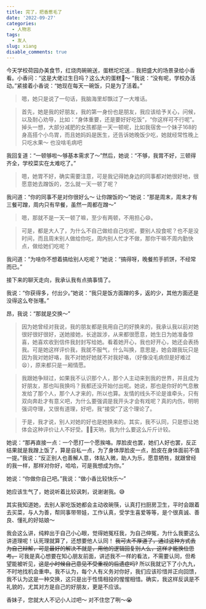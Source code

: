 ```yaml
---
title: 完了，把香惹毛了
date: '2022-09-27'
categories:
  - 人物志
tags:
  - 友人
slug: xiang
disable_comments: true
---
```


今天学校荷园办美食节，红烧肉碗碗送，蛋糕坨坨送... 我把盛大的场景录给小香看。小香问：“这是大佬过生日吗？这么大的蛋糕🍰～ ”我说：“没有呢，学校办活动。”紧接着小香说：“她现在每天一碗饭，只是为了活着。”

> 嗯，她只是说了一句话，我脑海里却飘过了一大堆话。

> 首先，她是我的好朋友，我的第一身份也是朋友，我应该给予关心，问候，以及耐心劝导，比如：“身体重要，还是要好好吃饭”，“你这样可不行呢”。掉头一想，大部分减肥的女孩都是一天一顿呢，比如我宿舍一个妹子168的身高搭个小鸟胃，而且她妈妈是医生，还告诉她晚饭少吃，她就经常性晚上只吃水果～ 也没啥毛病吧

我回复道：“一顿够啦～够基本需求了～”然后，她说：“不够，我胃不好，三顿得齐全，学校菜实在太难吃了。”

> 嗯，她胃不好，确实需要注意，可是我记得她身边的同事都对她很好地，很愿意她去蹭饭的，怎么就一天一顿了呢？

我问道：“你的同事不是对你很好么～ 让你蹭饭的～”她说：“那是周末，周末才有三餐可蹭，周内只有早餐，虽然一周都在蹭～”

> 嗯，那就不是一天一顿了嘛，至少有两顿，不用担心😄。

> 可是，都是大人了，为什么不自己做给自己吃呢，要别人投食呢？也不是没时间，而且周末别人做给你吃，周内别人忙才不做，那你干嘛不周内勤快点，做给她们吃呢？


我问道：“为啥你不想着搞给别人吃呢？”她说：“搞得呀，晚餐煎手抓饼，不经常而已。”

接下来的聊天走向，我承认我有点搞事情了。

我说：“你获得多，付出少。”她说：“我只是饭方面蹭的多，返的少，其他方面还是没得这么夸张噻。”

昂，我说：“那就是交换～”

> 因为她曾经对我说，我的朋友都是我用自己的好换来的，我承认我以前对她很好很好很好，送她接她，长途跋涉，从来都很愿意，她生日为她准备惊喜，她喜欢收到信件我封封写给她。看着她开心，我也好开心，她还会表扬我。可是她这样评价我，我就不服气，什么叫换，意思是，她会跟我玩只是因为我对她好咯，我不对她好她就不对我好咯，（好像没毛病但是好难过😫），原来都只是一厢情愿。

> 我跟她争辩过，如果我不认识那个人，那个人主动来到我的世界，并且成为好朋友，那也叫我换吗？我都还没开始付出呢。她说，那也是你好的气息散发给了那个人，那个人才来的，所以也算。友情的线头不论是谁牵头，只有双向奔赴才有意义吧，为什么要强调是我开头才会有戏呢？真的内伤，明明强词夺理，又很有道理，好吧，我“接受”了这个理论了。

> 于是，我才说，别人对她的好也是她换来的。其实，我不认同，只是想让她体会这种评价让人不好受。🤦‍♀️天呐，我为什么要这么斤斤计较。

她说：“那再直接一点：一个愿打一个愿挨咯。厚脸皮也罢，她们人好也罢，反正结果就是我蹭上饭了，算是自私一点，为了身体厚脸皮一点，脸皮在身体面前不值一提。”我说：“反正别人也善解人意，体贴入微，助人为乐，愿意牺牲，就跟曾经的我一样，那样对你好，哈哈，可是我想成为你。”

她说：“你做你自己吧。”我说：“做小香比较快乐～”

她应该生气了，她说听着比较讽刺，说谢谢我。😅

其实我知道她，去别人家吃饭她都会主动收碗筷，认真打扫厨房卫生，平时会跟着去买菜，与人为善，帮同事带带娃，工作认真，受学生喜爱等等，是个很真诚、善良、懂礼的好姑娘～

我会这么讲，纯粹出于自己小心眼，觉得她冤枉我，为自己伸冤，为什么我要这么讲道理呢！认死理就算了，还想要他人认同！ ~~我可太不厚道了，通过这种方式去为自己辩解，可是最好的解决不就是，用他的逻辑回复别人么，这样才能换位思考。~~ 可我是真心想要在知心朋友前面，讲述我不一样的看法，不需要认同，但希望能被听见，~~这是小时候自己意见不受重视的后遗症吗?~~ 所以我就记下了小九九，不时地找机会重申。我不认为，每个人有义务对你好，我们应该珍惜并正向回馈，我不认为这是一种交换，这只是出于性情相投的惺惺相惜。确实，我这样反讽是不礼貌的，尤其对方是自己的好朋友，更是不应该。

香妹子，您就大人不记小人过吧～ 对不住您了咧～😭
